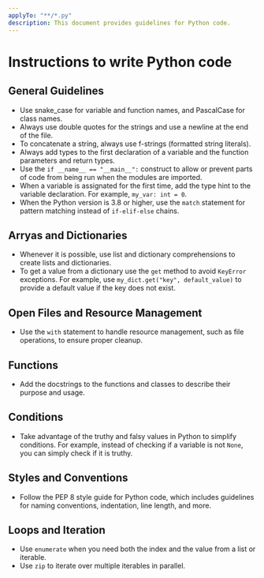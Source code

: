 ```yaml
---
applyTo: "**/*.py"
description: This document provides guidelines for Python code.
---
```

# Instructions to write Python code

## General Guidelines

- Use snake_case for variable and function names, and PascalCase for class names.
- Always use double quotes for the strings and use a newline at the end of the file.
- To concatenate a string, always use f-strings (formatted string literals).
- Always add types to the first declaration of a variable and the function parameters and return types.
- Use the `if __name__ == "__main__":` construct to allow or prevent parts of code from being run when the modules are imported.
- When a variable is assignated for the first time, add the type hint to the variable declaration. For example, `my_var: int = 0`.
- When the Python version is 3.8 or higher, use the `match` statement for pattern matching instead of `if-elif-else` chains.

## Arryas and Dictionaries

- Whenever it is possible, use list and dictionary comprehensions to create lists and dictionaries.
- To get a value from a dictionary use the `get` method to avoid `KeyError` exceptions. For example, use `my_dict.get("key", default_value)` to provide a default value if the key does not exist.


## Open Files and Resource Management

- Use the `with` statement to handle resource management, such as file operations, to ensure proper cleanup.

## Functions

- Add the docstrings to the functions and classes to describe their purpose and usage.

## Conditions

- Take advantage of the truthy and falsy values in Python to simplify conditions. For example, instead of checking if a variable is not `None`, you can simply check if it is truthy.

## Styles and Conventions

- Follow the PEP 8 style guide for Python code, which includes guidelines for naming conventions, indentation, line length, and more.

## Loops and Iteration

- Use `enumerate` when you need both the index and the value from a list or iterable.
- Use `zip` to iterate over multiple iterables in parallel.